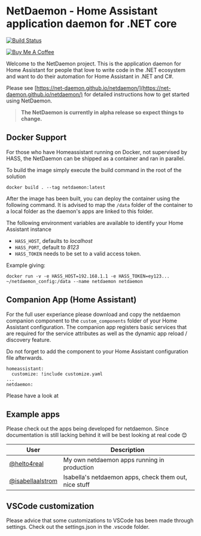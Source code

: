 # NetDaemon - Home Assistant application daemon for .NET core

[![Build Status](https://dev.azure.com/helto4real0721/NetDaemon/_apis/build/status/NetDaemon%20CI%20pipeline?branchName=master)](https://dev.azure.com/helto4real0721/NetDaemon/_build/latest?definitionId=3&branchName=master)

<a href="https://www.buymeacoffee.com/ij1qXRM6E" target="_blank"><img src="https://www.buymeacoffee.com/assets/img/custom_images/orange_img.png" alt="Buy Me A Coffee" style="height: auto !important;width: auto !important;" ></a>

Welcome to the NetDaemon project. This is the application daemon for Home Assistant for people that love to write code in the .NET ecosystem and want to do their automation for Home Assistant in .NET and C#.

Please see [https://net-daemon.github.io/netdaemon/](https://net-daemon.github.io/netdaemon/) for detailed instructions how to get started using NetDaemon.

>**The NetDaemon is currently in alpha release so expect things to change.**

## Docker Support
For those who have Homeassistant running on Docker, not supervised by HASS, the NetDaemon can be shipped as a container and ran in parallel.

To build the image simply execute the build command in the root of the solution

```
docker build . --tag netdaemon:latest
```

After the image has been built, you can deploy the container using the following command. It is advised to map the `/data` folder of the container to a local folder as the daemon's apps are linked to this folder.

The following environment variables are available to identify your Home Assistant instance
* `HASS_HOST`, defaults to *localhost*
* `HASS_PORT`, default to *8123*
* `HASS_TOKEN` needs to be set to a valid access token.

Example giving: 
```
docker run -v -e HASS_HOST=192.168.1.1 -e HASS_TOKEN=ey123... ~/netdaemon_config:/data --name netdaemon netdaemon
```

## Companion App (Home Assistant)
For the full user experiance please download and copy the netdaemon companion component to the `custom_components` folder of your Home Assistant configuration. The companion app registers basic services that are required for the service attributes as well as the dynamic app reload / discovery feature. 

Do not forget to add the component to your Home Assistant configuration file afterwards.

```
homeassistant:
  customize: !include customize.yaml
...
netdaemon:
```

Please have a look at 

## Example apps

Please check out the apps being developed for netdaemon. Since documentation is still lacking behind it will be best looking at real code 😊

| User                                                                                                    | Description                                           |
| ------------------------------------------------------------------------------------------------------- | ----------------------------------------------------- |
| [@helto4real](https://github.com/helto4real/hassio/tree/master/netdaemon/apps)                          | My own netdaemon apps running in production           |
| [@isabellaalstrom](https://github.com/isabellaalstrom/home-assistant-config/tree/master/netdaemon/apps) | Isabella's netdaemon apps, check them out, nice stuff |

## VSCode customization

Please advice that some customizations to VSCode has been made through settings. Check out the settings.json in the .vscode folder.
